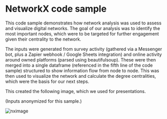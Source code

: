 # NetworkX code sample

This code sample demonstrates how network analysis was used to assess and visualize digital networks. The goal of our analysis was to identify the most important nodes, which were to be targeted for further engagement given their centrality to the network.

The inputs were generated from survey activity (gathered via a Messenger bot, plus a Zapier webhook / Google Sheets integration) and online activity around owned platforms (parsed using beautifulsoup). These were then merged into a single dataframe (referenced in the fifth line of the code sample) structured to show information flow from node to node. This was then used to visualize the network and calculate the degree centralities, which were the basis for our next steps.

This created the following image, which we used for presentations.

(Inputs anonymized for this sample.)

![nximage](https://jbachlombardo.files.wordpress.com/2018/03/network-activity.png)
